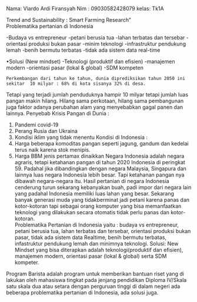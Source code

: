 Nama: Viardo Ardi Firansyah
Nim : 09030582428079
kelas: Tk1A

Trend and Sustainability : Smart Farming Research”	
Problematika pertanian di Indonesia

-Budaya vs entrepreneur
-petani berusia tua
-lahan terbatas dan tersebar
-orientasi produksi bukan pasar
-minim teknologi
-infrastruktur pendukung lemah
-benih bermutu terbatas
-tidak ada sistem data real-time

•Solusi (New mindset) 
-Teknologi (produktif dan efisien) 
-manajemen modern
-orientasi pasar (lokal & global) 
-SDM kompeten

	Perkembangan dari tahun ke tahun, dunia diprediksikan tahun 2050 ini sekitar  10 milyar : 68% di kota sisanya 32% di desa. 
Tetapi yang terjadi jumlah penduduknya hampir  10 milyar tetapi jumlah luas pangan makin hilang. Hilang sama perkotaan, hilang sama pembangunan juga faktor adanya perubahan alam yang menyebabkan gagal panen dan lainnya.
Penyebab Krisis Pangan di Dunia :
1.	Pandemi covid-19
2.	Perang Rusia dan Ukraina
3.	Kondisi iklim yang tidak menentu
Kondisi di Indonesia :
1.	Harga beberapa komoditas pangan seperti jagung, gandum dan kedelai terus naik karena stok menipis.
2.	Harga BBM jenis pertamax dinaikkan
	Negara Indonesia adalah negara agraris, tetapi ketahanan pangan di tahun 2020 Indonesia di peringkat 59. 
Padahal jika dibandingkan dengan negara Malaysia, Singapura dan lainnya luas negara Indonesia lebih besar. 
Tapi ketahanan pangan nya dibawah negara-negara itu. Hasil pertanian di negara Indonesia cenderung turun sekarang kebanyakan buah, padi impor  dari negara lain yang padahal Indonesia memiliki luas lahan yang besar.
Sekarang banyak generasi muda yang tidakberminat jadi petani karena panas dan kotor-kotoran tapi sebagai orang komputer yang bisa memanfaatkan teknologi yang dilakukan secara otomatis tidak perlu panas dan kotor-kotoran.  
Problematika Pertanian di Indonesia yaitu : budaya vs entrepreneur, petani berusia tua, lahan terbatas dan tersebar, orientasi produksi bukan pasar, tidak ada sistem data Realtime, benih bermutu terbatas, infastruktur pendukung lemah dan minimnya teknologi.
Solusi: New Mindset yang bisa diterapkan adalah teknologi(produktif dan efisien), manajemen modern, orientasi pasar (lokal & global) serta SDM kompeter. 

Program Barista adalah program untuk memberikan bantuan riset yang di lakukan oleh mahasiswa tingkat pada jenjang pendidikan Diploma IV/Skala satu skala dua atau setara dengan perguruan tinggi di dalam negeri
ada beberapa problematika pertanian di Indonesia, ada solusi juga.
